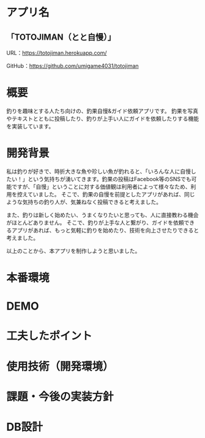 # アプリ名
## 「TOTOJIMAN（とと自慢）」

URL：https://totojiman.herokuapp.com/

GitHub：https://github.com/umigame4031/totojiman

# 概要
釣りを趣味とする人たち向けの、釣果自慢&ガイド依頼アプリです。
釣果を写真やテキストとともに投稿したり、釣りが上手い人にガイドを依頼したりする機能を実装しています。

# 開発背景
私は釣りが好きで、時折大きな魚や珍しい魚が釣れると、「いろんな人に自慢したい！」という気持ちが湧いてきます。釣果の投稿はFacebook等のSNSでも可能ですが、「自慢」ということに対する価値観は利用者によって様々なため、利用を控えていました。
そこで、釣果の自慢を前提としたアプリがあれば、同じような気持ちの釣り人が、気兼ねなく投稿できると考えました。

また、釣りは新しく始めたい、うまくなりたいと思っても、人に直接教わる機会がほとんどありません。
そこで、釣りが上手な人と繋がり、ガイドを依頼できるアプリがあれば、もっと気軽に釣りを始めたり、技術を向上させたりできると考えました。

以上のことから、本アプリを制作しようと思いました。

# 本番環境

# 

# DEMO

# 工夫したポイント

# 使用技術（開発環境）

# 課題・今後の実装方針

# DB設計
